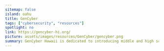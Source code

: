 ```yaml
---
sitemap: false
island: oahu
title: GenCyber
tags: ["cybersecurity", "resources"]
spotlight: no
link: https://gencyber-hi.org/
picture: assets/images/resources/GenCyber/gencyber.png
summary: GenCyber Hawaii is dedicated to introducing middle and high school students to the world of cybersecurity. This local branch of the national GenCyber program has been hosting events focused around cybersecurity since 2015.
---
```

